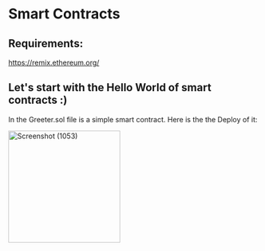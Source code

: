 # Smart Contracts
## Requirements:
https://remix.ethereum.org/
## Let's start with the Hello World of smart contracts :)
 In the Greeter.sol file is a simple smart contract.
 Here is the the Deploy of it:
 
<img width="224" alt="Screenshot (1053)" src="https://user-images.githubusercontent.com/41547574/94669297-ea9c9f80-031d-11eb-9198-726b44b43e21.png">
